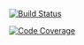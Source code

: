 [![Build Status](https://travis-ci.org/marcusgsta/algorithm_training.svg?branch=master)](https://travis-ci.org/marcusgsta/algorithm_training)

[![Code Coverage](https://scrutinizer-ci.com/g/marcusgsta/algorithm_training/badges/coverage.png?b=master)](https://scrutinizer-ci.com/g/marcusgsta/algorithm_training/?branch=master)